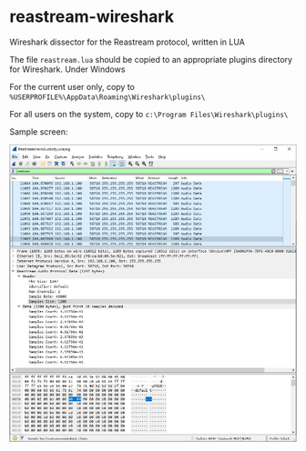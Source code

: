 # reastream-wireshark
Wireshark dissector for the Reastream protocol, written in LUA

The file `reastream.lua` should be copied to an appropriate plugins directory for Wireshark.
Under Windows

For the current user only, copy to `%USERPROFILE%\AppData\Roaming\Wireshark\plugins\`

For all users on the system, copy to `c:\Program Files\Wireshark\plugins\`

Sample screen:


![Wireshark-reastream-prot-display](https://github.com/WolfganP/reastream-wireshark/blob/master/.meta/Wireshark-reastream-prot-display.jpg)
